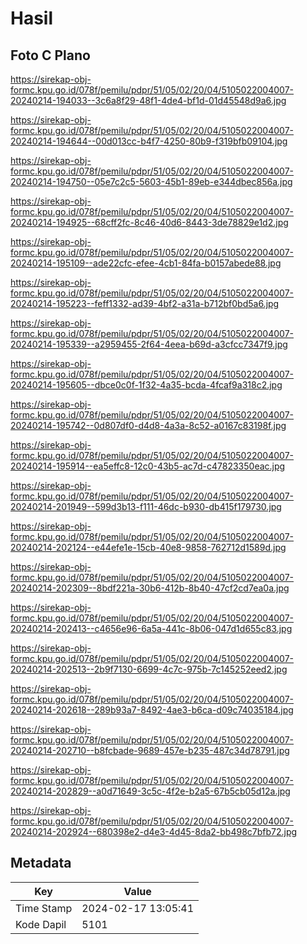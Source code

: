 # Hasil

## Foto C Plano

https://sirekap-obj-formc.kpu.go.id/078f/pemilu/pdpr/51/05/02/20/04/5105022004007-20240214-194033--3c6a8f29-48f1-4de4-bf1d-01d45548d9a6.jpg

https://sirekap-obj-formc.kpu.go.id/078f/pemilu/pdpr/51/05/02/20/04/5105022004007-20240214-194644--00d013cc-b4f7-4250-80b9-f319bfb09104.jpg

https://sirekap-obj-formc.kpu.go.id/078f/pemilu/pdpr/51/05/02/20/04/5105022004007-20240214-194750--05e7c2c5-5603-45b1-89eb-e344dbec856a.jpg

https://sirekap-obj-formc.kpu.go.id/078f/pemilu/pdpr/51/05/02/20/04/5105022004007-20240214-194925--68cff2fc-8c46-40d6-8443-3de78829e1d2.jpg

https://sirekap-obj-formc.kpu.go.id/078f/pemilu/pdpr/51/05/02/20/04/5105022004007-20240214-195109--ade22cfc-efee-4cb1-84fa-b0157abede88.jpg

https://sirekap-obj-formc.kpu.go.id/078f/pemilu/pdpr/51/05/02/20/04/5105022004007-20240214-195223--feff1332-ad39-4bf2-a31a-b712bf0bd5a6.jpg

https://sirekap-obj-formc.kpu.go.id/078f/pemilu/pdpr/51/05/02/20/04/5105022004007-20240214-195339--a2959455-2f64-4eea-b69d-a3cfcc7347f9.jpg

https://sirekap-obj-formc.kpu.go.id/078f/pemilu/pdpr/51/05/02/20/04/5105022004007-20240214-195605--dbce0c0f-1f32-4a35-bcda-4fcaf9a318c2.jpg

https://sirekap-obj-formc.kpu.go.id/078f/pemilu/pdpr/51/05/02/20/04/5105022004007-20240214-195742--0d807df0-d4d8-4a3a-8c52-a0167c83198f.jpg

https://sirekap-obj-formc.kpu.go.id/078f/pemilu/pdpr/51/05/02/20/04/5105022004007-20240214-195914--ea5effc8-12c0-43b5-ac7d-c47823350eac.jpg

https://sirekap-obj-formc.kpu.go.id/078f/pemilu/pdpr/51/05/02/20/04/5105022004007-20240214-201949--599d3b13-f111-46dc-b930-db415f179730.jpg

https://sirekap-obj-formc.kpu.go.id/078f/pemilu/pdpr/51/05/02/20/04/5105022004007-20240214-202124--e44efe1e-15cb-40e8-9858-762712d1589d.jpg

https://sirekap-obj-formc.kpu.go.id/078f/pemilu/pdpr/51/05/02/20/04/5105022004007-20240214-202309--8bdf221a-30b6-412b-8b40-47cf2cd7ea0a.jpg

https://sirekap-obj-formc.kpu.go.id/078f/pemilu/pdpr/51/05/02/20/04/5105022004007-20240214-202413--c4656e96-6a5a-441c-8b06-047d1d655c83.jpg

https://sirekap-obj-formc.kpu.go.id/078f/pemilu/pdpr/51/05/02/20/04/5105022004007-20240214-202513--2b9f7130-6699-4c7c-975b-7c145252eed2.jpg

https://sirekap-obj-formc.kpu.go.id/078f/pemilu/pdpr/51/05/02/20/04/5105022004007-20240214-202618--289b93a7-8492-4ae3-b6ca-d09c74035184.jpg

https://sirekap-obj-formc.kpu.go.id/078f/pemilu/pdpr/51/05/02/20/04/5105022004007-20240214-202710--b8fcbade-9689-457e-b235-487c34d78791.jpg

https://sirekap-obj-formc.kpu.go.id/078f/pemilu/pdpr/51/05/02/20/04/5105022004007-20240214-202829--a0d71649-3c5c-4f2e-b2a5-67b5cb05d12a.jpg

https://sirekap-obj-formc.kpu.go.id/078f/pemilu/pdpr/51/05/02/20/04/5105022004007-20240214-202924--680398e2-d4e3-4d45-8da2-bb498c7bfb72.jpg


## Metadata

| Key        | Value               |
| ---------- | ------------------- |
| Time Stamp | 2024-02-17 13:05:41 |
| Kode Dapil | 5101                |



